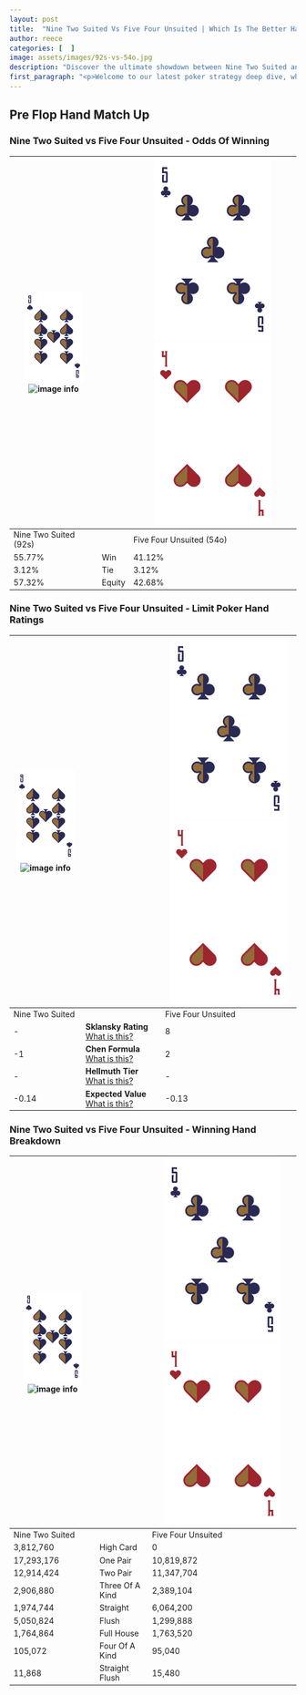 ```yaml
---
layout: post
title:  "Nine Two Suited Vs Five Four Unsuited | Which Is The Better Hand In Poker? A Complete Guide"
author: reece
categories: [  ]
image: assets/images/92s-vs-54o.jpg
description: "Discover the ultimate showdown between Nine Two Suited and Five Four Unsuited in poker! Uncover the odds, strategies, and scenarios where one hand triumphs over the other. Get ready to up your poker game with this thrilling analysis."
first_paragraph: "<p>Welcome to our latest poker strategy deep dive, where we're pitting two distinct hands against each other in a high-stakes showdown: Nine Two Suited vs Five Four Unsuited.</p><p>In the dynamic world of poker, every decision counts, and knowing which hand holds the upper hand is key to your success at the table.</p><p>In this article, we'll dissect these two hands, explore the scenarios where one dominates the other, and equip you with the knowledge to make strategic choices that can tip the odds in your favor.</p><p>Get ready to unravel the intriguing dynamics of these poker hands and elevate your game to new heights.</p>"
---
```




[comment]: # (sp0)

## Pre Flop Hand Match Up

<div class="table hand-ratings" markdown="1"> 



### Nine Two Suited vs Five Four Unsuited - Odds Of Winning


    
| ![image info](assets/images/hand1/9.png) ![image info](assets/images/hand1/2s.png) |  | ![image info](assets/images/hand2/5.png) ![image info](assets/images/hand2/4o.png) |
| -------- | -------- | -------- |
| Nine Two Suited (92s) |  | Five Four Unsuited (54o) |
| 55.77% | Win | 41.12% |
| 3.12% | Tie | 3.12% |
| 57.32% | Equity | 42.68% |




[comment]: # (sp1)



### Nine Two Suited vs Five Four Unsuited - Limit Poker Hand Ratings


    
| ![image info](assets/images/hand1/9.png) ![image info](assets/images/hand1/2s.png) |  | ![image info](assets/images/hand2/5.png) ![image info](assets/images/hand2/4o.png) |
| -------- | -------- | -------- |
| Nine Two Suited |  | Five Four Unsuited |
| - | **Sklansky Rating** [What is this?](/sklansky-rating-explained) | 8 |
| -1 | **Chen Formula** [What is this?](/chen-formula-explained) | 2 |
| - | **Hellmuth Tier** [What is this?](/Hellmuth-tier-explained) | - |
| -0.14 | **Expected Value** [What is this?](/expected-value-explained) | -0.13 |




[comment]: # (sp2)



### Nine Two Suited vs Five Four Unsuited - Winning Hand Breakdown


    
| ![image info](assets/images/hand1/9.png) ![image info](assets/images/hand1/2s.png) |  | ![image info](assets/images/hand2/5.png) ![image info](assets/images/hand2/4o.png) |
| -------- | -------- | -------- |
| Nine Two Suited |  | Five Four Unsuited |
| 3,812,760 | High Card | 0 |
| 17,293,176 | One Pair | 10,819,872 |
| 12,914,424 | Two Pair | 11,347,704 |
| 2,906,880 | Three Of A Kind | 2,389,104 |
| 1,974,744 | Straight | 6,064,200 |
| 5,050,824 | Flush | 1,299,888 |
| 1,764,864 | Full House | 1,763,520 |
| 105,072 | Four Of A Kind | 95,040 |
| 11,868 | Straight Flush | 15,480 |




[comment]: # (sp3)



</div>

[comment]: # (sp4)



[comment]: # (sp5)

